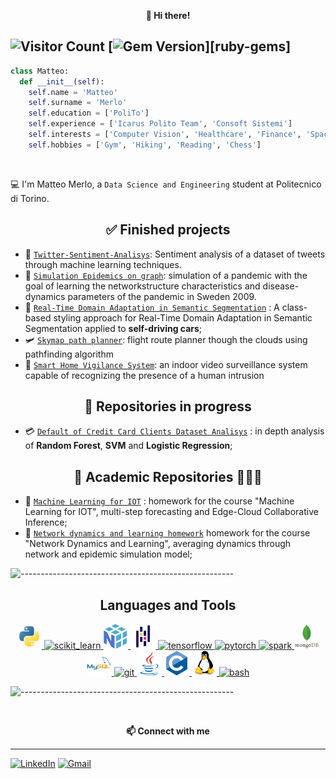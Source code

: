 <p align="center" style="font-weight:bold"> 👋 <b>Hi there!</b> <p>
  
![Visitor Count](https://profile-counter.glitch.me/MatteoM95/count.svg)
[![Gem Version](https://img.shields.io/gem/v/jekyll.svg)][ruby-gems]
---

```python
class Matteo:
  def __init__(self):
    self.name = 'Matteo'
    self.surname = 'Merlo'
    self.education = ['PoliTo']
    self.experience = ['Icarus Polito Team', 'Consoft Sistemi']
    self.interests = ['Computer Vision', 'Healthcare', 'Finance', 'Space']
    self.hobbies = ['Gym', 'Hiking', 'Reading', 'Chess']
```
<br />
  
💻 I'm Matteo Merlo, a `Data Science and Engineering` student at Politecnico di Torino.


<h2  align="center"> ✅ Finished projects </h2>

* 🐥 [`Twitter-Sentiment-Analisys`](https://github.com/MatteoM95/Twitter-Sentiment-Analisys): Sentiment analysis of a dataset of tweets through machine learning techniques.
* 💉 [`Simulation Epidemics on graph`](https://github.com/MatteoM95/Network-Dynamics-and-Learning/tree/main/Homeworks/Homework3): simulation of a pandemic with the goal of learning the networkstructure characteristics and disease-dynamics parameters of the pandemic in Sweden 2009.
* 🚙 [`Real-Time Domain Adaptation in Semantic Segmentation`](https://github.com/MatteoM95/Real-time-Domain-Adaptation-in-Semantic-Segmentation) : A class-based styling approach for Real-Time Domain Adaptation in Semantic Segmentation applied to **self-driving cars**;
* 🛩 [`Skymap path planner`](https://github.com/MatteoM95/Skymap-path-planner): flight route planner though the clouds using pathfinding algorithm 
* 🛃 [`Smart Home Vigilance System`](https://github.com/MatteoM95/Smart-Home-Vigilance-System): an indoor video surveillance system capable of recognizing the presence of a human intrusion
 
<h2  align="center"> 🚧 Repositories in progress </h2>

* 💳 [`Default of Credit Card Clients Dataset Analisys`](https://github.com/MatteoM95/Default-of-Credit-Card-Clients-Dataset-Analisys) : in depth analysis of **Random Forest**, **SVM** and **Logistic Regression**;

<h2  align="center">📕 Academic Repositories 👨🏻‍💻 </h2>

* 📘 [`Machine Learning for IOT`](https://github.com/MatteoM95/MachineLearning4IOT) : homework for the course "Machine Learning for IOT", multi-step forecasting and Edge-Cloud Collaborative Inference;
* 📗 [`Network dynamics and learning homework`](https://github.com/MatteoM95/Network-Dynamics-and-Learning) homework for the course "Network Dynamics and Learning", averaging dynamics through network and epidemic simulation model;



![-----------------------------------------------------](https://raw.githubusercontent.com/andreasbm/readme/master/assets/lines/aqua.png)

<h2  align="center"> Languages and Tools </h2>

<p align="center"> 
  
  <a href="https://www.python.org" target="_blank"> 
    <img src="https://raw.githubusercontent.com/devicons/devicon/master/icons/python/python-original.svg" alt="python" width="40" height="40"/> 
  </a>
  
  <a href="https://scikit-learn.org/" target="_blank"> 
    <img src="https://upload.wikimedia.org/wikipedia/commons/0/05/Scikit_learn_logo_small.svg" alt="scikit_learn" width="40" height="40"/> 
  </a>
  
  <a href="https://numpy.org/" target="_blank"> 
    <img src="https://raw.githubusercontent.com/devicons/devicon/master/icons/numpy/numpy-original.svg" alt="numpy" width="40" height="40"/> 
  </a> 
  
  <a href="https://pandas.pydata.org/" target="_blank"> 
    <img src="https://raw.githubusercontent.com/devicons/devicon/master/icons/pandas/pandas-original.svg" alt="pandas" width="40" height="40"/> 
  </a> 
  
  <a href="https://www.tensorflow.org" target="_blank"> 
    <img src="https://www.vectorlogo.zone/logos/tensorflow/tensorflow-icon.svg" alt="tensorflow" width="40" height="40"/> 
  </a>
  
  <a href="https://pytorch.org/" target="_blank"> 
    <img src="https://www.vectorlogo.zone/logos/pytorch/pytorch-icon.svg" alt="pytorch" width="40" height="40"/> 
  </a>  
  
  <a href="https://spark.apache.org/" target="_blank"> 
    <img src="https://upload.wikimedia.org/wikipedia/commons/f/f3/Apache_Spark_logo.svg" alt="spark" width="40" height="40"/> 
  </a> 
  
  <a href="https://www.mongodb.com/" target="_blank">
     <img src="https://raw.githubusercontent.com/devicons/devicon/master/icons/mongodb/mongodb-original-wordmark.svg" alt="mongodb" width="40" height="40"/> 
  </a> 
  
  <a href="https://www.mysql.com/" target="_blank"> 
    <img src="https://raw.githubusercontent.com/devicons/devicon/master/icons/mysql/mysql-original-wordmark.svg" alt="mysql" width="40" height="40"/> 
  </a> 
   
  <a href="https://git-scm.com/" target="_blank"> 
    <img src="https://www.vectorlogo.zone/logos/git-scm/git-scm-icon.svg" alt="git" width="40" height="40"/> 
  </a> 

  <a href="https://www.java.com" target="_blank"> 
    <img src="https://raw.githubusercontent.com/devicons/devicon/master/icons/java/java-original.svg" alt="java" width="40" height="40"/> 
  </a> 
  
  <a href="https://www.cprogramming.com/" target="_blank"> 
    <img src="https://raw.githubusercontent.com/devicons/devicon/master/icons/c/c-original.svg" alt="c" width="40" height="40"/>   
  </a> 
  
  <a href="https://www.linux.org/" target="_blank"> 
    <img src="https://raw.githubusercontent.com/devicons/devicon/master/icons/linux/linux-original.svg" alt="linux" width="40" height="40"/> 
  </a> 
  
  <a href="https://www.gnu.org/software/bash/" target="_blank"> 
    <img src="https://www.vectorlogo.zone/logos/gnu_bash/gnu_bash-icon.svg" alt="bash" width="40" height="40"/> 
  </a> 
  
</p>

![-----------------------------------------------------](https://raw.githubusercontent.com/andreasbm/readme/master/assets/lines/aqua.png)




<br />
<p align="center" style="font-weight:bold"> 📫 <b>Connect with me</b> <p>

---

[![LinkedIn](https://img.shields.io/badge/linkedin-%230077B5.svg?style=for-the-badge&logo=linkedin&logoColor=white)](https://www.linkedin.com/in/matteomerlo95/)
[![Gmail](https://img.shields.io/badge/Gmail-D14836?style=for-the-badge&logo=gmail&logoColor=white)](mailto:matteo.merlo.955@gmail.com)
  
<!--
**MatteoM95/MatteoM95** is a ✨ _special_ ✨ repository because its `README.md` (this file) appears on your GitHub profile.

Here are some ideas to get you started:

- 🔭 I’m currently working on ...
- 🌱 I’m currently learning ...
- 👯 I’m looking to collaborate on ...
- 🤔 I’m looking for help with ...
- 💬 Ask me about ...
- 📫 How to reach me: ...
- 😄 Pronouns: ...
- ⚡ Fun fact: ...
-->

